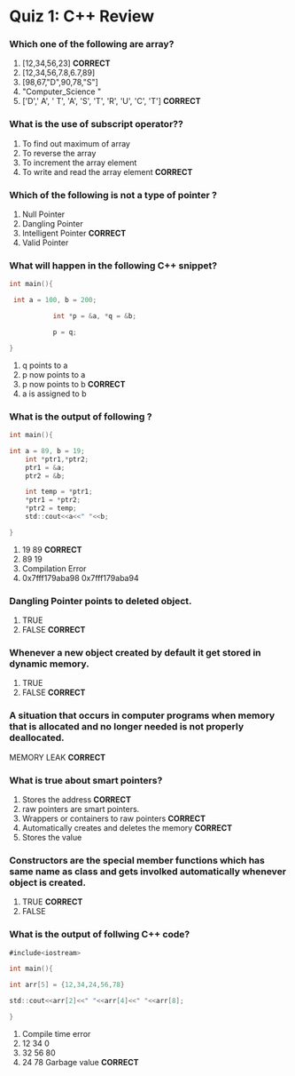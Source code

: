 
# Quiz 1: C++ Review

### Which one of the following are array? 
1. [12,34,56,23]   ****CORRECT****
2. [12,34,56,7.8,6.7,89]
3. [98,67,"D",90,78,"S"] 
4. "Computer_Science " 
5. ['D',' A', ' T', 'A', 'S', 'T', 'R', 'U', 'C', 'T']   ****CORRECT****


### What is the use of subscript operator??
1. To find out maximum of array 
2. To reverse the array 
3. To increment the array element 
4. To write and read the array element   ****CORRECT****


### Which of the following is not a type of pointer ?
1. Null Pointer 
2. Dangling Pointer 
3. Intelligent Pointer   ****CORRECT****
4. Valid Pointer


### What will happen in the following C++ snippet?
```go
int main(){          

 int a = 100, b = 200;

           int *p = &a, *q = &b;

           p = q;

}
```

1. q points to a 
2. p now points to a 
3. p now points to b   ****CORRECT****
4. a is assigned to b 


### What is the output of following ?
```go
int main(){   

int a = 89, b = 19;
    int *ptr1,*ptr2;
    ptr1 = &a;
    ptr2 = &b;

    int temp = *ptr1;
    *ptr1 = *ptr2;
    *ptr2 = temp;
    std::cout<<a<<" "<<b;

}
```

1. 19 89  ****CORRECT****
2. 89 19 
3. Compilation Error 
4. 0x7fff179aba98 0x7fff179aba94 


### Dangling Pointer points to deleted object.
1. TRUE
2. FALSE  ****CORRECT****


### Whenever a new object created by default it get stored in dynamic memory.
1. TRUE
2. FALSE ****CORRECT****


### A situation that occurs in computer programs when memory that is allocated and no longer needed is not properly deallocated.
MEMORY LEAK  ****CORRECT****


### What is true about smart pointers? 
1. Stores the address  ****CORRECT****
2. raw pointers are smart pointers. 
3. Wrappers or containers to raw pointers  ****CORRECT****
4. Automatically creates and deletes the memory  ****CORRECT****
5. Stores the value 


### Constructors are the special member functions which has same name as class and gets involked automatically whenever object is created. 
1. TRUE  ****CORRECT****
2. FALSE 


### What is the output of follwing C++ code?
```go
#include<iostream>

int main(){

int arr[5] = {12,34,24,56,78}

std::cout<<arr[2]<<" "<<arr[4]<<" "<<arr[8];

}
```
1. Compile time error 
2. 12 34 0 
3. 32 56 80 
4. 24 78 Garbage value ****CORRECT****
